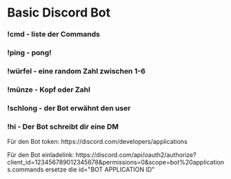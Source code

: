 <h1>Basic Discord Bot</h1>	
<h3>!cmd - liste der Commands</h3>
<h3>!ping - pong!</h3>	
<h3>!würfel - eine random Zahl zwischen 1-6</h3>	
<h3>!münze - Kopf oder Zahl</h3>	
<h3>!schlong - der Bot erwähnt den user</h3>	
<h3>!hi - Der Bot schreibt dir eine DM</h3>

<p>Für den Bot token: https://discord.com/developers/applications </p>

<p>Für den Bot einladelink: https://discord.com/api/oauth2/authorize?client_id=123456789012345678&permissions=0&scope=bot%20applications.commands 
  ersetze die id="BOT APPLICATION ID" </p>
